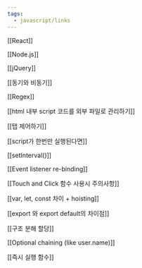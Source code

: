 ```yaml
---
tags:
  - javascript/links
---
```



[[React]]

[[Node.js]]

[[jQuery]]

[[동기와 비동기]]

[[Regex]]

[[html 내부 script 코드를 외부 파일로 관리하기]]

[[탭 제어하기]]

[[script가 한번만 실행된다면]]

[[setInterval()]]

[[Event listener re-binding]]

[[Touch and Click 함수 사용시 주의사항]]

[[var, let, const 차이 + hoisting]]

[[export 와 export default의 차이점]]

[[구조 분해 할당]]

[[Optional chaining (like user.name)]]

[[즉시 실행 함수]]